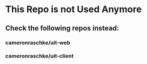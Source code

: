 # This Repo is not Used Anymore
## Check the following repos instead:
### cameronraschke/uit-web
### cameronraschke/uit-client